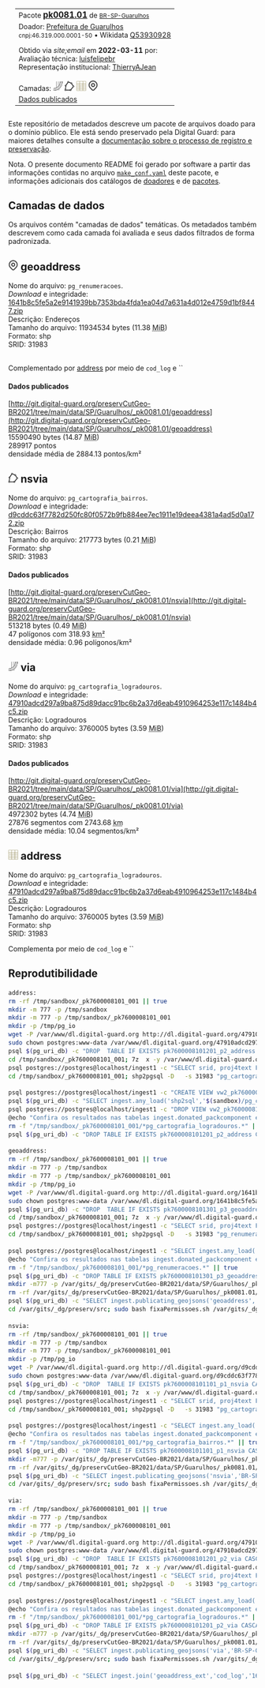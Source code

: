 <aside>
<table align="right" style="padding: 1em">
<tr><td>Pacote <a target="_git" title="link canônico para o git deste pacote" href="http://git.digital-guard.org/preserv-BR/blob/main/data/SP/Guarulhos/_pk0081.01"><big><b>pk0081.01</b></big></a> de <small><a target="_osmcodes" title="Jurisdição" href="https://osm.codes/BR-SP-Guarulhos">BR-SP-Guarulhos</a></small>
</td></tr>
<tr><td>
Doador: <a rel="external" target="_doador" href="https://www.guarulhos.sp.gov.br/">Prefeitura de Guarulhos</a><br/>
<small>cnpj:46.319.000.0001-50</small> • Wikidata <a rel="external" target="_doador" title="link descritor Wikidata do doador" href="https://www.wikidata.org/wiki/Q53930928">Q53930928</a></small><br/>

Obtido via <i>site;email</i> em <b>2022-03-11</b> por:<br/>
 Avaliação técnica: <a rel="external" target="_gitPerson" title="usuário Git" href="https://github.com/luisfelipebr">luisfelipebr</a><br/>
 Representação institucional: <a rel="external" target="_gitPerson" title="usuário Git" href="https://github.com/ThierryAJean">ThierryAJean</a><br/>
</td></tr>
<tr><td>Camadas: <a title="via" href="#-via"><img src="https://raw.githubusercontent.com/digital-guard/preserv/main/docs/assets/layerIcon-via.png" alt="via" width="20"/></a> <a title="nsvia" href="#-nsvia"><img src="https://raw.githubusercontent.com/digital-guard/preserv/main/docs/assets/layerIcon-nsvia.png" alt="nsvia" width="20"/></a> <a title="address" href="#-address"><img src="https://raw.githubusercontent.com/digital-guard/preserv/main/docs/assets/layerIcon-address.png" alt="address" width="20"/></a> <a title="geoaddress" href="#-geoaddress"><img src="https://raw.githubusercontent.com/digital-guard/preserv/main/docs/assets/layerIcon-geoaddress.png" alt="geoaddress" width="20"/></a> </td></tr>
<tr><td><a href="http://git.digital-guard.org/preservCutGeo-BR2021/tree/main/data/SP/Guarulhos/_pk0081.01">Dados publicados</a></td></tr>
</table>
</aside>

<section>

Este repositório de metadados descreve um pacote de arquivos doado para o domínio público. Ele está sendo preservado pela Digital Guard: para maiores detalhes consulte a [documentação sobre o processo de registro e preservação](https://git.digital-guard.org/preserv/tree/main/docs).

Nota. O presente documento README foi gerado por software a partir das informações contidas no arquivo [`make_conf.yaml`](make_conf.yaml) deste pacote, e informações adicionais dos catálogos de [doadores](https://git.digital-guard.org/preserv-BR/blob/main/data/donor.csv) e de [pacotes](https://git.digital-guard.org/preserv-BR/blob/main/data/donatedPack.csv).

# Camadas de dados

Os arquivos contém "camadas de dados" temáticas. Os metadados também descrevem como cada camada foi avaliada e seus dados filtrados de forma padronizada.

## <img src="https://raw.githubusercontent.com/digital-guard/preserv/main/docs/assets/layerIcon-geoaddress.png" alt="geoaddress" width="20"/> geoaddress

Nome do arquivo: `pg_renumeracoes`.<br/>*Download* e integridade: [1641b8c5fe5a2e9141939bb7353bda4fda1ea04d7a631a4d012e4759d1bf8447.zip](http://dl.digital-guard.org/1641b8c5fe5a2e9141939bb7353bda4fda1ea04d7a631a4d012e4759d1bf8447.zip)<br/>Descrição: Endereços<br/>Tamanho do arquivo: 11934534 bytes (11.38 <abbr title="mebibyte">MiB</abbr>)<br/>Formato: shp<br/>SRID: 31983

<br/>Complementado por [address](#-address) por meio de `cod_log` e ``

#### Dados publicados
[http://git.digital-guard.org/preservCutGeo-BR2021/tree/main/data/SP/Guarulhos/_pk0081.01/geoaddress](http://git.digital-guard.org/preservCutGeo-BR2021/tree/main/data/SP/Guarulhos/_pk0081.01/geoaddress)<br/>15590490 bytes (14.87 <abbr title="mebibyte">MiB</abbr>)<br/>289917 pontos<br/>densidade média de 2884.13 pontos/km²
## <img src="https://raw.githubusercontent.com/digital-guard/preserv/main/docs/assets/layerIcon-nsvia.png" alt="nsvia" width="20"/> nsvia

Nome do arquivo: `pg_cartografia_bairros`.<br/>*Download* e integridade: [d9cddc63f7782d250fc80f0572b9fb884ee7ec1911e19deea4381a4ad5d0a172.zip](http://dl.digital-guard.org/d9cddc63f7782d250fc80f0572b9fb884ee7ec1911e19deea4381a4ad5d0a172.zip)<br/>Descrição: Bairros<br/>Tamanho do arquivo: 217773 bytes (0.21 <abbr title="mebibyte">MiB</abbr>)<br/>Formato: shp<br/>SRID: 31983

#### Dados publicados
[http://git.digital-guard.org/preservCutGeo-BR2021/tree/main/data/SP/Guarulhos/_pk0081.01/nsvia](http://git.digital-guard.org/preservCutGeo-BR2021/tree/main/data/SP/Guarulhos/_pk0081.01/nsvia)<br/>513218 bytes (0.49 <abbr title="mebibyte">MiB</abbr>)<br/>47 polígonos com 318.93 <abbr title="quilômetros quadrados">km²</abbr><br/>densidade média: 0.96 polígonos/km²
## <img src="https://raw.githubusercontent.com/digital-guard/preserv/main/docs/assets/layerIcon-via.png" alt="via" width="20"/> via

Nome do arquivo: `pg_cartografia_logradouros`.<br/>*Download* e integridade: [47910adcd297a9ba875d89dacc91bc6b2a37d6eab4910964253e117c1484b4c5.zip](http://dl.digital-guard.org/47910adcd297a9ba875d89dacc91bc6b2a37d6eab4910964253e117c1484b4c5.zip)<br/>Descrição: Logradouros<br/>Tamanho do arquivo: 3760005 bytes (3.59 <abbr title="mebibyte">MiB</abbr>)<br/>Formato: shp<br/>SRID: 31983

#### Dados publicados
[http://git.digital-guard.org/preservCutGeo-BR2021/tree/main/data/SP/Guarulhos/_pk0081.01/via](http://git.digital-guard.org/preservCutGeo-BR2021/tree/main/data/SP/Guarulhos/_pk0081.01/via)<br/>4972302 bytes (4.74 <abbr title="mebibyte">MiB</abbr>)<br/>27876 segmentos com 2743.68 <abbr title="quilômetros">km</abbr><br/>densidade média: 10.04 segmentos/km²
## <img src="https://raw.githubusercontent.com/digital-guard/preserv/main/docs/assets/layerIcon-address.png" alt="address" width="20"/> address

Nome do arquivo: `pg_cartografia_logradouros`.<br/>*Download* e integridade: [47910adcd297a9ba875d89dacc91bc6b2a37d6eab4910964253e117c1484b4c5.zip](http://dl.digital-guard.org/47910adcd297a9ba875d89dacc91bc6b2a37d6eab4910964253e117c1484b4c5.zip)<br/>Descrição: Logradouros<br/>Tamanho do arquivo: 3760005 bytes (3.59 <abbr title="mebibyte">MiB</abbr>)<br/>Formato: shp<br/>SRID: 31983

Complementa [](#-) por meio de `cod_log` e ``

</section>
<section>

# Reprodutibilidade

```bash
address:
rm -rf /tmp/sandbox/_pk7600008101_001 || true
mkdir -m 777 -p /tmp/sandbox
mkdir -m 777 -p /tmp/sandbox/_pk7600008101_001
mkdir -p /tmp/pg_io
wget -P /var/www/dl.digital-guard.org http://dl.digital-guard.org/47910adcd297a9ba875d89dacc91bc6b2a37d6eab4910964253e117c1484b4c5.zip
sudo chown postgres:www-data /var/www/dl.digital-guard.org/47910adcd297a9ba875d89dacc91bc6b2a37d6eab4910964253e117c1484b4c5.zip && sudo chmod 664 /var/www/dl.digital-guard.org/47910adcd297a9ba875d89dacc91bc6b2a37d6eab4910964253e117c1484b4c5.zip
psql $(pg_uri_db) -c "DROP  TABLE IF EXISTS pk7600008101201_p2_address CASCADE"
cd /tmp/sandbox/_pk7600008101_001; 7z  x -y /var/www/dl.digital-guard.org/47910adcd297a9ba875d89dacc91bc6b2a37d6eab4910964253e117c1484b4c5.zip "*pg_cartografia_logradouros*" ; chmod -R a+rwx . > /dev/null
psql postgres://postgres@localhost/ingest1 -c "SELECT srid, proj4text FROM spatial_ref_sys where srid=31983"
cd /tmp/sandbox/_pk7600008101_001; shp2pgsql -D   -s 31983 "pg_cartografia_logradouros.shp" pk7600008101201_p2_address | psql -q postgres://postgres@localhost/ingest1 2> /dev/null

psql postgres://postgres@localhost/ingest1 -c "CREATE VIEW vw2_pk7600008101201_p2_address AS SELECT DISTINCT Logradouro as via, cod_log FROM $(tabname) WHERE Logradouro IS NOT NULL"
psql $(pg_uri_db) -c "SELECT ingest.any_load('shp2sql','$(sandbox)/pg_cartografia_logradouros.shp','address_cmpl','vw2_pk7600008101201_p2_address','7600008101201','47910adcd297a9ba875d89dacc91bc6b2a37d6eab4910964253e117c1484b4c5.zip',array[]::text[],5,1)"
psql postgres://postgres@localhost/ingest1 -c "DROP VIEW vw2_pk7600008101201_p2_address"
@echo "Confira os resultados nas tabelas ingest.donated_packcomponent e ingest.cadastral_asis".
rm -f "/tmp/sandbox/_pk7600008101_001/*pg_cartografia_logradouros.*" || true
psql $(pg_uri_db) -c "DROP TABLE IF EXISTS pk7600008101201_p2_address CASCADE"

geoaddress:
rm -rf /tmp/sandbox/_pk7600008101_001 || true
mkdir -m 777 -p /tmp/sandbox
mkdir -m 777 -p /tmp/sandbox/_pk7600008101_001
mkdir -p /tmp/pg_io
wget -P /var/www/dl.digital-guard.org http://dl.digital-guard.org/1641b8c5fe5a2e9141939bb7353bda4fda1ea04d7a631a4d012e4759d1bf8447.zip
sudo chown postgres:www-data /var/www/dl.digital-guard.org/1641b8c5fe5a2e9141939bb7353bda4fda1ea04d7a631a4d012e4759d1bf8447.zip && sudo chmod 664 /var/www/dl.digital-guard.org/1641b8c5fe5a2e9141939bb7353bda4fda1ea04d7a631a4d012e4759d1bf8447.zip
psql $(pg_uri_db) -c "DROP  TABLE IF EXISTS pk7600008101301_p3_geoaddress CASCADE"
cd /tmp/sandbox/_pk7600008101_001; 7z  x -y /var/www/dl.digital-guard.org/1641b8c5fe5a2e9141939bb7353bda4fda1ea04d7a631a4d012e4759d1bf8447.zip "*pg_renumeracoes*" ; chmod -R a+rwx . > /dev/null
psql postgres://postgres@localhost/ingest1 -c "SELECT srid, proj4text FROM spatial_ref_sys where srid=31983"
cd /tmp/sandbox/_pk7600008101_001; shp2pgsql -D   -s 31983 "pg_renumeracoes.shp" pk7600008101301_p3_geoaddress | psql -q postgres://postgres@localhost/ingest1 2> /dev/null

psql postgres://postgres@localhost/ingest1 -c "SELECT ingest.any_load('shp2sql','/tmp/sandbox/_pk7600008101_001/pg_renumeracoes.shp','geoaddress_ext','pk7600008101301_p3_geoaddress','7600008101301','1641b8c5fe5a2e9141939bb7353bda4fda1ea04d7a631a4d012e4759d1bf8447.zip',array['gid', 'numnovo as hnum', 'cod_log', 'geom'],1,1)"
@echo "Confira os resultados nas tabelas ingest.donated_packcomponent e ingest.feature_asis".
rm -f "/tmp/sandbox/_pk7600008101_001/*pg_renumeracoes.*" || true
psql $(pg_uri_db) -c "DROP TABLE IF EXISTS pk7600008101301_p3_geoaddress CASCADE"
mkdir -m777 -p /var/gits/_dg/preservCutGeo-BR2021/data/SP/Guarulhos/_pk0081.01/geoaddress
rm -rf /var/gits/_dg/preservCutGeo-BR2021/data/SP/Guarulhos/_pk0081.01/geoaddress/*.geojson
psql $(pg_uri_db) -c "SELECT ingest.publicating_geojsons('geoaddress','BR-SP-Guarulhos','/var/gits/_dg/preservCutGeo-BR2021/data/SP/Guarulhos/_pk0081.01/geoaddress','1',9,3);"
cd /var/gits/_dg/preserv/src; sudo bash fixaPermissoes.sh /var/gits/_dg/preservCutGeo-BR2021/data/SP/Guarulhos/_pk0081.01/geoaddress

nsvia:
rm -rf /tmp/sandbox/_pk7600008101_001 || true
mkdir -m 777 -p /tmp/sandbox
mkdir -m 777 -p /tmp/sandbox/_pk7600008101_001
mkdir -p /tmp/pg_io
wget -P /var/www/dl.digital-guard.org http://dl.digital-guard.org/d9cddc63f7782d250fc80f0572b9fb884ee7ec1911e19deea4381a4ad5d0a172.zip
sudo chown postgres:www-data /var/www/dl.digital-guard.org/d9cddc63f7782d250fc80f0572b9fb884ee7ec1911e19deea4381a4ad5d0a172.zip && sudo chmod 664 /var/www/dl.digital-guard.org/d9cddc63f7782d250fc80f0572b9fb884ee7ec1911e19deea4381a4ad5d0a172.zip
psql $(pg_uri_db) -c "DROP  TABLE IF EXISTS pk7600008101101_p1_nsvia CASCADE"
cd /tmp/sandbox/_pk7600008101_001; 7z  x -y /var/www/dl.digital-guard.org/d9cddc63f7782d250fc80f0572b9fb884ee7ec1911e19deea4381a4ad5d0a172.zip "*pg_cartografia_bairros*" ; chmod -R a+rwx . > /dev/null
psql postgres://postgres@localhost/ingest1 -c "SELECT srid, proj4text FROM spatial_ref_sys where srid=31983"
cd /tmp/sandbox/_pk7600008101_001; shp2pgsql -D   -s 31983 "pg_cartografia_bairros.shp" pk7600008101101_p1_nsvia | psql -q postgres://postgres@localhost/ingest1 2> /dev/null

psql postgres://postgres@localhost/ingest1 -c "SELECT ingest.any_load('shp2sql','/tmp/sandbox/_pk7600008101_001/pg_cartografia_bairros.shp','nsvia_full','pk7600008101101_p1_nsvia','7600008101101','d9cddc63f7782d250fc80f0572b9fb884ee7ec1911e19deea4381a4ad5d0a172.zip',array['gid', 'bairro as nsvia', 'geom'],5,1)"
@echo "Confira os resultados nas tabelas ingest.donated_packcomponent e ingest.feature_asis".
rm -f "/tmp/sandbox/_pk7600008101_001/*pg_cartografia_bairros.*" || true
psql $(pg_uri_db) -c "DROP TABLE IF EXISTS pk7600008101101_p1_nsvia CASCADE"
mkdir -m777 -p /var/gits/_dg/preservCutGeo-BR2021/data/SP/Guarulhos/_pk0081.01/nsvia
rm -rf /var/gits/_dg/preservCutGeo-BR2021/data/SP/Guarulhos/_pk0081.01/nsvia/*.geojson
psql $(pg_uri_db) -c "SELECT ingest.publicating_geojsons('nsvia','BR-SP-Guarulhos','/var/gits/_dg/preservCutGeo-BR2021/data/SP/Guarulhos/_pk0081.01/nsvia','1',9,3);"
cd /var/gits/_dg/preserv/src; sudo bash fixaPermissoes.sh /var/gits/_dg/preservCutGeo-BR2021/data/SP/Guarulhos/_pk0081.01/nsvia

via:
rm -rf /tmp/sandbox/_pk7600008101_001 || true
mkdir -m 777 -p /tmp/sandbox
mkdir -m 777 -p /tmp/sandbox/_pk7600008101_001
mkdir -p /tmp/pg_io
wget -P /var/www/dl.digital-guard.org http://dl.digital-guard.org/47910adcd297a9ba875d89dacc91bc6b2a37d6eab4910964253e117c1484b4c5.zip
sudo chown postgres:www-data /var/www/dl.digital-guard.org/47910adcd297a9ba875d89dacc91bc6b2a37d6eab4910964253e117c1484b4c5.zip && sudo chmod 664 /var/www/dl.digital-guard.org/47910adcd297a9ba875d89dacc91bc6b2a37d6eab4910964253e117c1484b4c5.zip
psql $(pg_uri_db) -c "DROP  TABLE IF EXISTS pk7600008101201_p2_via CASCADE"
cd /tmp/sandbox/_pk7600008101_001; 7z  x -y /var/www/dl.digital-guard.org/47910adcd297a9ba875d89dacc91bc6b2a37d6eab4910964253e117c1484b4c5.zip "*pg_cartografia_logradouros*" ; chmod -R a+rwx . > /dev/null
psql postgres://postgres@localhost/ingest1 -c "SELECT srid, proj4text FROM spatial_ref_sys where srid=31983"
cd /tmp/sandbox/_pk7600008101_001; shp2pgsql -D   -s 31983 "pg_cartografia_logradouros.shp" pk7600008101201_p2_via | psql -q postgres://postgres@localhost/ingest1 2> /dev/null

psql postgres://postgres@localhost/ingest1 -c "SELECT ingest.any_load('shp2sql','/tmp/sandbox/_pk7600008101_001/pg_cartografia_logradouros.shp','via_full','pk7600008101201_p2_via','7600008101201','47910adcd297a9ba875d89dacc91bc6b2a37d6eab4910964253e117c1484b4c5.zip',array['gid', 'Logradouro as via', 'cod_log', 'geom'],5,1)"
@echo "Confira os resultados nas tabelas ingest.donated_packcomponent e ingest.feature_asis".
rm -f "/tmp/sandbox/_pk7600008101_001/*pg_cartografia_logradouros.*" || true
psql $(pg_uri_db) -c "DROP TABLE IF EXISTS pk7600008101201_p2_via CASCADE"
mkdir -m777 -p /var/gits/_dg/preservCutGeo-BR2021/data/SP/Guarulhos/_pk0081.01/via
rm -rf /var/gits/_dg/preservCutGeo-BR2021/data/SP/Guarulhos/_pk0081.01/via/*.geojson
psql $(pg_uri_db) -c "SELECT ingest.publicating_geojsons('via','BR-SP-Guarulhos','/var/gits/_dg/preservCutGeo-BR2021/data/SP/Guarulhos/_pk0081.01/via','1',9,3);"
cd /var/gits/_dg/preserv/src; sudo bash fixaPermissoes.sh /var/gits/_dg/preservCutGeo-BR2021/data/SP/Guarulhos/_pk0081.01/via

psql $(pg_uri_db) -c "SELECT ingest.join('geoaddress_ext','cod_log','1641b8c5fe5a2e9141939bb7353bda4fda1ea04d7a631a4d012e4759d1bf8447.zip','address_cmpl','cod_log','47910adcd297a9ba875d89dacc91bc6b2a37d6eab4910964253e117c1484b4c5.zip')"

```
</section>

